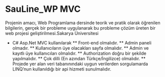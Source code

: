 # SauLine_WP MVC 
Projenin amacı, Web Programlama dersinde teorik ve pratik olarak öğrenilen bilgilerin, gerçek bir probleme uygulanarak bu probleme çözüm üreten bir web projesi geliştirilmesi.Sakarya Üniversitesi
* C# Asp.Net MVC kullanılarak
  ** Front-end olmalıdır.
  ** Admin paneli olmadır.
  ** Kullanıcıların üye olacakları sayfa olmalıdır.
  ** Admin ve kayıtlı üye kullanıcıları olmalıdır.
  ** Authorization doğru bir şekilde yapılmalıdır.
  ** Çok dilli (En azından Türkçe/İngilizce) olmalıdır.
  ** Projede yer alan veri tabanınındaki uygun verilerden sorgulamarda LINQ’nun kullanıldığı bir api hizmeti sunulmalıdır. 
